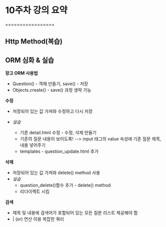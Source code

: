 # 10주차 강의 요약
=================

## Http Method(복습)


## ORM 심화 & 실습
 **장고 ORM 사용법** 
 - Question() - 객체 만들기, save() - 저장
 - Objects.create() - save() 과정 생략 가능

 **수정**
 - 저장되어 있는 값 가져와 수정하고 다시 저장

- _실습_
  + 기존 detail.html 수정 - 수정, 삭제 만들기
   + 기존의 질문 내용이 보이도록! --> input 태그의 value 속성애 기존 질문 제목, 내용 넣어주기
  + templates - question_update.html 추가
 

 **삭제**
 - 저장되어 있는 값 가져와 delete() method 사용
 - _실습_
   + question_delete()함수 추가 - delete() method
   + 리다이렉트 시킴

   
 **검색**
 -  제목 및 내용에 검색어가 포함되어 있는 모든 질문 리스트 제공해야 함
 - | (or) 연산 이용 복잡한 쿼리




